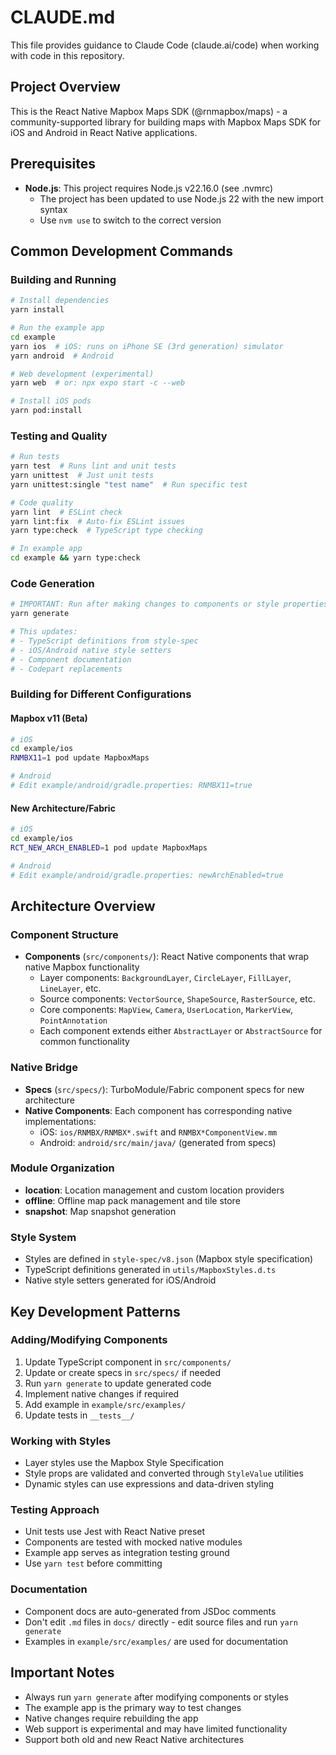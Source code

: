 # CLAUDE.md

This file provides guidance to Claude Code (claude.ai/code) when working with code in this repository.

## Project Overview

This is the React Native Mapbox Maps SDK (@rnmapbox/maps) - a community-supported library for building maps with Mapbox Maps SDK for iOS and Android in React Native applications.

## Prerequisites

- **Node.js**: This project requires Node.js v22.16.0 (see .nvmrc)
  - The project has been updated to use Node.js 22 with the new import syntax
  - Use `nvm use` to switch to the correct version

## Common Development Commands

### Building and Running
```bash
# Install dependencies
yarn install

# Run the example app
cd example
yarn ios  # iOS: runs on iPhone SE (3rd generation) simulator
yarn android  # Android

# Web development (experimental)
yarn web  # or: npx expo start -c --web

# Install iOS pods
yarn pod:install
```

### Testing and Quality
```bash
# Run tests
yarn test  # Runs lint and unit tests
yarn unittest  # Just unit tests
yarn unittest:single "test name"  # Run specific test

# Code quality
yarn lint  # ESLint check
yarn lint:fix  # Auto-fix ESLint issues
yarn type:check  # TypeScript type checking

# In example app
cd example && yarn type:check
```

### Code Generation
```bash
# IMPORTANT: Run after making changes to components or style properties
yarn generate

# This updates:
# - TypeScript definitions from style-spec
# - iOS/Android native style setters
# - Component documentation
# - Codepart replacements
```

### Building for Different Configurations

#### Mapbox v11 (Beta)
```bash
# iOS
cd example/ios
RNMBX11=1 pod update MapboxMaps

# Android
# Edit example/android/gradle.properties: RNMBX11=true
```

#### New Architecture/Fabric
```bash
# iOS
cd example/ios
RCT_NEW_ARCH_ENABLED=1 pod update MapboxMaps

# Android
# Edit example/android/gradle.properties: newArchEnabled=true
```

## Architecture Overview

### Component Structure
- **Components** (`src/components/`): React Native components that wrap native Mapbox functionality
  - Layer components: `BackgroundLayer`, `CircleLayer`, `FillLayer`, `LineLayer`, etc.
  - Source components: `VectorSource`, `ShapeSource`, `RasterSource`, etc.
  - Core components: `MapView`, `Camera`, `UserLocation`, `MarkerView`, `PointAnnotation`
  - Each component extends either `AbstractLayer` or `AbstractSource` for common functionality

### Native Bridge
- **Specs** (`src/specs/`): TurboModule/Fabric component specs for new architecture
- **Native Components**: Each component has corresponding native implementations:
  - iOS: `ios/RNMBX/RNMBX*.swift` and `RNMBX*ComponentView.mm`
  - Android: `android/src/main/java/` (generated from specs)

### Module Organization
- **location**: Location management and custom location providers
- **offline**: Offline map pack management and tile store
- **snapshot**: Map snapshot generation

### Style System
- Styles are defined in `style-spec/v8.json` (Mapbox style specification)
- TypeScript definitions generated in `utils/MapboxStyles.d.ts`
- Native style setters generated for iOS/Android

## Key Development Patterns

### Adding/Modifying Components
1. Update TypeScript component in `src/components/`
2. Update or create specs in `src/specs/` if needed
3. Run `yarn generate` to update generated code
4. Implement native changes if required
5. Add example in `example/src/examples/`
6. Update tests in `__tests__/`

### Working with Styles
- Layer styles use the Mapbox Style Specification
- Style props are validated and converted through `StyleValue` utilities
- Dynamic styles can use expressions and data-driven styling

### Testing Approach
- Unit tests use Jest with React Native preset
- Components are tested with mocked native modules
- Example app serves as integration testing ground
- Use `yarn test` before committing

### Documentation
- Component docs are auto-generated from JSDoc comments
- Don't edit `.md` files in `docs/` directly - edit source files and run `yarn generate`
- Examples in `example/src/examples/` are used for documentation

## Important Notes

- Always run `yarn generate` after modifying components or styles
- The example app is the primary way to test changes
- Native changes require rebuilding the app
- Web support is experimental and may have limited functionality
- Support both old and new React Native architectures